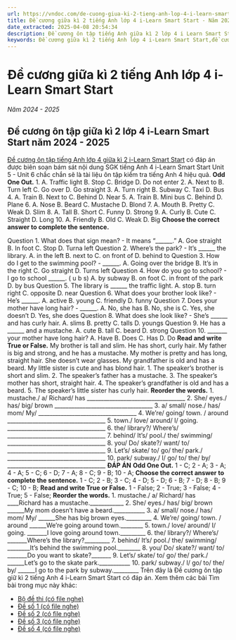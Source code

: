 ```yaml
---
url: https://vndoc.com/de-cuong-giua-ki-2-tieng-anh-lop-4-i-learn-smart-start-335416
title: Đề cương giữa kì 2 tiếng Anh lớp 4 i-Learn Smart Start - Năm 2024 - 2025 - VnDoc.com
date_extracted: 2025-04-08 20:54:34
description: Đề cương ôn tập tiếng Anh giữa kì 2 lớp 4 i Learn Smart Start có đáp án được biên soạn bám sát nội dung SGK tiếng Anh 4 giúp các em ôn tập hiệu quả.
keywords: Đề cương giữa kì 2 tiếng Anh lớp 4 i-Learn Smart Start,đề cương tiếng Anh lớp 4 giữa học kì 2 i-Learn Smart Start,đề cương giữa kì 2 lớp 4 môn Anh Smart Start,đề cương tiếng Anh lớp 4 giữa kì 2 i-Learn Smart Start,đề cương giữa kì 2 lớp 4 môn tiếng anh,đề cương giữa kì 2 lớp 4 môn tiếng anh i-Learn Smart Start,đề kiểm tra tiếng Anh lớp 4 giữa kì 2 i-Learn Smart Start,đề kiểm tra tiếng Anh lớp 4 giữa học kì 2 i-Learn Smart Start,Đề kiểm tra tiếng Anh giữa kì 2 lớp 4 i-Learn Smart Start
---
```


# Đề cương giữa kì 2 tiếng Anh lớp 4 i-Learn Smart Start
 _Năm 2024 - 2025_
## Đề cương ôn tập giữa kì 2 lớp 4 i-Learn Smart Start năm 2024 - 2025
[Đề cương ôn tập tiếng Anh lớp 4 giữa kì 2 i-Learn Smart Start](<https://vndoc.com/de-thi-giua-ki-2-tieng-anh4>) có đáp án được biên soạn bám sát nội dung SGK tiếng Anh 4 i-Learn Smart Start Unit 5 - Unit 6 chắc chắn sẽ là tài liệu ôn tập kiểm tra tiếng Anh 4 hiệu quả.
**Odd One Out.**
1\. A. Traffic light B. Stop C. Bridge D. Do not enter
2\. A. Next to B. Turn left C. Go over D. Go straight
3\. A. Turn right B. Subway C. Taxi D. Bus
4\. A. Train B. Next to C. Behind D. Near
5\. A. Train B. Mini bus C. Behind D. Plane
6\. A. Nose B. Beard C. Mustache D. Blond
7\. A. Mouth B. Pretty C. Weak D. Slim
8\. A. Tall B. Short C. Funny D. Strong
9\. A. Curly B. Cute C. Straight D. Long
10\. A. Friendly B. Old C. Weak D. Big
**Choose the correct answer to complete the sentence.**  
  
Question 1. What does that sign mean? - It means “\_\_\_\_\_\_.”
A. Goe straight
B. In foot
C. Stop
D. Turna left
Question 2. Where’s the park? - It’s \_\_\_\_\_\_ the library.
A. in the left
B. next to
C. on front of
D. behind to
Question 3. How do I get to the swimming pool? - \_\_\_\_\_\_.
A. Going over the bridge
B. It’s in the right
C. Go straight
D. Turns left
Question 4. How do you go to school? - I go to school \_\_\_\_\_\_. \( u b s\)
A. by subway
B. on foot
C. in front of the park
D. by bus
Question 5. The library is \_\_\_\_\_\_ the traffic light.
A. stop
B. turn right
C. opposite
D. near
Question 6. What does your brother look like? - He’s \_\_\_\_\_\_.
A. active
B. young
C. friendly
D. funny
Question 7. Does your mother have long hair? - \_\_\_\_\_\_.
A. No, she has
B. No, she is
C. Yes, she doesn’t
D. Yes, she does
Question 8. What does she look like? - She’s \_\_\_\_\_\_ and has curly hair.
A. slims
B. pretty
C. talls
D. youngs
Question 9. He has a \_\_\_\_\_\_ and a mustache.
A. cute
B. tall
C. beard
D. strong
Question 10. \_\_\_\_\_\_\_ your mother have long hair?
A. Have
B. Does
C. Has
D. Do
**Read and write True or False.**
My brother is tall and slim. He has short, curly hair. My father is big and strong, and he has a mustache. My mother is pretty and has long, straight hair. She doesn’t wear glasses. My grandfather is old and has a beard. My little sister is cute and has blond hair.
1\. The speaker’s brother is short and slim.
2\. The speaker’s father has a mustache.
3\. The speaker’s mother has short, straight hair.
4\. The speaker’s grandfather is old and has a beard.
5\. The speaker’s little sister has curly hair.
**Reorder the words.**
1\. mustache./ a/ Richard/ has
\_\_\_\_\_\_\_\_\_\_\_\_\_\_\_\_\_\_\_\_\_\_\_\_\_\_\_\_\_\_\_\_\_\_\_
2\. She/ eyes./ has/ big/ brown
\_\_\_\_\_\_\_\_\_\_\_\_\_\_\_\_\_\_\_\_\_\_\_\_\_\_\_\_\_\_\_\_\_\_\_
3\. a/ small/ nose./ has/ mom/ My/
\_\_\_\_\_\_\_\_\_\_\_\_\_\_\_\_\_\_\_\_\_\_\_\_\_\_\_\_\_\_\_\_\_\_\_
4\. We’re/ going/ town. / around
\_\_\_\_\_\_\_\_\_\_\_\_\_\_\_\_\_\_\_\_\_\_\_\_\_\_\_\_\_\_\_\_\_\_\_
5\. town./ love/ around/ I/ going.
\_\_\_\_\_\_\_\_\_\_\_\_\_\_\_\_\_\_\_\_\_\_\_\_\_\_\_\_\_\_\_\_\_\_\_
6\. the/ library?/ Where’s/
\_\_\_\_\_\_\_\_\_\_\_\_\_\_\_\_\_\_\_\_\_\_\_\_\_\_\_\_\_\_\_\_\_\_\_
7\. behind/ It’s/ pool./ the/ swimming/
\_\_\_\_\_\_\_\_\_\_\_\_\_\_\_\_\_\_\_\_\_\_\_\_\_\_\_\_\_\_\_\_\_\_\_
8\. you/ Do/ skate?/ want/ to/
\_\_\_\_\_\_\_\_\_\_\_\_\_\_\_\_\_\_\_\_\_\_\_\_\_\_\_\_\_\_\_\_\_\_\_
9\. Let’s/ skate/ to/ go/ the/ park./
\_\_\_\_\_\_\_\_\_\_\_\_\_\_\_\_\_\_\_\_\_\_\_\_\_\_\_\_\_\_\_\_\_\_\_
10\. park/ subway./ I/ go/ to/ the/ by/
\_\_\_\_\_\_\_\_\_\_\_\_\_\_\_\_\_\_\_\_\_\_\_\_\_\_\_\_\_\_\_\_\_\_\_
**ĐÁP ÁN**
**Odd One Out.**
1 - C; 2 - A; 3 - A; 4 - A; 5 - C;
6 - D; 7 - A; 8 - C; 9 - B; 10 - A;
**Choose the correct answer to complete the sentence.**
1 - C; 2 - B; 3 - C; 4 - D; 5 - D;
6 - B; 7 - D; 8 - B; 9 - C; 10 - B;
**Read and write True or False.**
1 - False; 2 - True; 3 - False; 4 - True; 5 - False;
**Reorder the words.**
1\. mustache./ a/ Richard/ has
\_\_\_\_Richard has a mustache.\_\_\_\_\_\_\_\_\_\_\_\_
2\. She/ eyes./ has/ big/ brown
\_\_\_\_\_\_My mom doesn’t have a beard.\_\_\_\_\_\_\_\_\_\_\_
3\. a/ small/ nose./ has/ mom/ My/
\_\_\_\_\_\_She has big brown eyes.\_\_\_\_\_\_\_\_\_
4\. We’re/ going/ town. / around
\_\_\_\_\_\_We’re going around town.\_\_\_\_\_\_\_\_
5\. town./ love/ around/ I/ going.
\_\_\_\_\_\_\_I love going around town.\_\_\_\_\_\_\_\_\_
6\. the/ library?/ Where’s/
\_\_\_\_\_\_\_Where’s the library?\_\_\_\_\_\_\_\_\_
7\. behind/ It’s/ pool./ the/ swimming/
\_\_\_\_\_\_\_\_It’s behind the swimming pool.\_\_\_\_\_\_\_\_
8\. you/ Do/ skate?/ want/ to/
\_\_\_\_\_\_\_Do you want to skate?\_\_\_\_\_\_\_
9\. Let’s/ skate/ to/ go/ the/ park./
\_\_\_\_\_\_Let’s go to the skate park.\_\_\_\_\_\_\_\_\_\_\_
10\. park/ subway./ I/ go/ to/ the/ by/
\_\_\_\_\_\_I go to the park by subway.\_\_\_\_\_\_\_\_\_
Trên đây là Đề cương ôn tập giữ kì 2 tiếng Anh 4 i-Learn Smart Start có đáp án.
Xem thêm các bài Tìm bài trong mục này khác:
  * [Bộ đề thi \(có file nghe\)](</bo-de-thi-giua-ki-2-tieng-anh-4-i-learn-smart-start-335970>)
  * [Đề số 1 \(có file nghe\)](</de-thi-giua-ki-2-tieng-anh-4-i-learn-smart-start-de-so-1-314478>)
  * [Đề số 2 \(có file nghe\)](</de-thi-giua-ki-2-tieng-anh-4-i-learn-smart-start-de-so-2-314480>)
  * [Đề số 3 \(có file nghe\)](</de-thi-giua-ki-2-tieng-anh-4-i-learn-smart-start-de-so-3-335962>)
  * [Đề số 4 \(có file nghe\)](</de-thi-giua-ki-2-tieng-anh-4-i-learn-smart-start-de-so-4-335965>)

